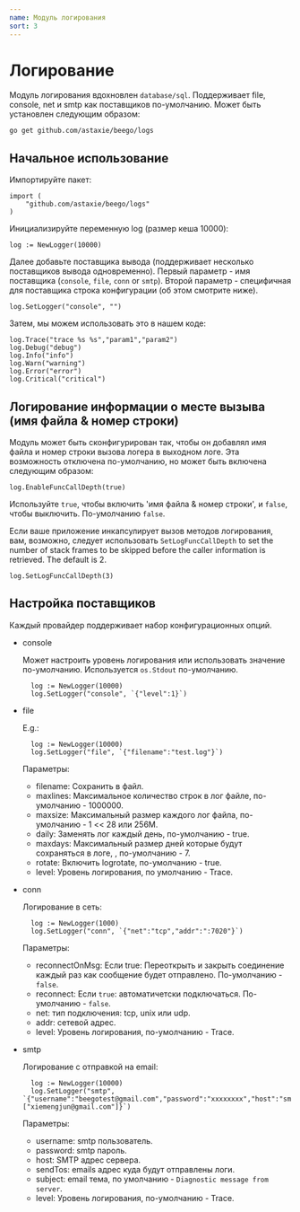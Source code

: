 ```yaml
---
name: Модуль логирования
sort: 3
---
```


# Логирование

Модуль логирования вдохновлен `database/sql`. Поддерживает file, console, net и smtp как поставщиков по-умолчанию. Может быть установлен следующим образом:

	go get github.com/astaxie/beego/logs

## Начальное использование

Импортируйте пакет:

	import (
		"github.com/astaxie/beego/logs"
	)

Инициализируйте переменную log (размер кеша 10000):

	log := NewLogger(10000)

Далее добавьте поставщика вывода (поддерживает несколько поставщиков вывода одновременно). Первый параметр - имя поставщика (`console`, `file`, `conn` or `smtp`). Второй параметр - специфичная для поставщика строка конфигурации (об этом смотрите ниже).

	log.SetLogger("console", "")

Затем, мы можем использовать это в нашем коде:

	log.Trace("trace %s %s","param1","param2")
	log.Debug("debug")
	log.Info("info")
	log.Warn("warning")
	log.Error("error")
	log.Critical("critical")

## Логирование информации о месте вызыва (имя файла & номер строки)

Модуль может быть сконфигурирован так, чтобы он добавлял имя файла и номер строки вызова логера в выходном логе. Эта возможность отключена по-умолчанию, но может быть включена следующим образом:

	log.EnableFuncCallDepth(true)

Используйте `true`, чтобы включить 'имя файла & номер строки', и `false`, чтобы выключить. По-умолчанию `false`.

Если ваше приложение инкапсулирует вызов методов логирования, вам, возможно, следует использовать `SetLogFuncCallDepth` to set the number of stack frames to be skipped before the caller information is retrieved. The default is 2.

	log.SetLogFuncCallDepth(3)

## Настройка поставщиков

Каждый провайдер поддерживает набор конфигурационных опций.

- console

	Может настроить уровень логирования или использовать значение по-умолчанию. Используется `os.Stdout` по-умолчанию.

		log := NewLogger(10000)
		log.SetLogger("console", `{"level":1}`)

- file

	E.g.:

		log := NewLogger(10000)
		log.SetLogger("file", `{"filename":"test.log"}`)

	Параметры:
	- filename: Сохранить в файл.
	- maxlines: Максимальное количество строк в лог файле, по-умолчанию - 1000000.
	- maxsize: Максимальный размер каждого лог файла, по-умолчанию - 1 << 28 или 256M.
	- daily: Заменять лог каждый день, по-умолчанию - true.
	- maxdays: Максимальный размер дней которые будут сохраняться в логе, , по-умолчанию - 7.
	- rotate: Включить logrotate, по-умолчанию - true.
	- level: Уровень логирования, по умолчанию - Trace.

- conn

	Логирование в сеть:

		log := NewLogger(1000)
		log.SetLogger("conn", `{"net":"tcp","addr":":7020"}`)

	Параметры:
	- reconnectOnMsg: Если true: Переоткрыть и закрыть соединение каждый раз как сообщение будет отправлено. По-умолчанию - `false`.
	- reconnect: Если `true`: автоматичетски подключаться.  По-умолчанию - `false`.
	- net: тип подключения: tcp, unix или udp.
	- addr: сетевой адрес.
	- level: Уровень логирования, по-умолчанию - Trace.

- smtp

	Логирование c отправкой на email:

		log := NewLogger(10000)
		log.SetLogger("smtp", `{"username":"beegotest@gmail.com","password":"xxxxxxxx","host":"smtp.gmail.com:587","sendTos":["xiemengjun@gmail.com"]}`)

	Параметры:
	- username: smtp пользователь.
	- password: smtp пароль.
	- host: SMTP адрес сервера.
	- sendTos: emails адрес куда будут отправлены логи.
	- subject: email тема, по умолчанию - `Diagnostic message from server`.
	- level: Уровень логирования, по-умолчанию - Trace.
